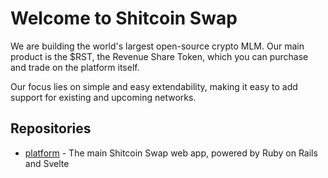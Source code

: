 # Welcome to Shitcoin Swap

We are building the world's largest open-source crypto MLM. Our main product is the $RST, the Revenue Share Token, which you can purchase and trade on the platform itself.

Our focus lies on simple and easy extendability, making it easy to add support for existing and upcoming networks.

## Repositories

- [platform](https://github.com/shitcoinswap/platform) - The main Shitcoin Swap web app, powered by Ruby on Rails and Svelte
